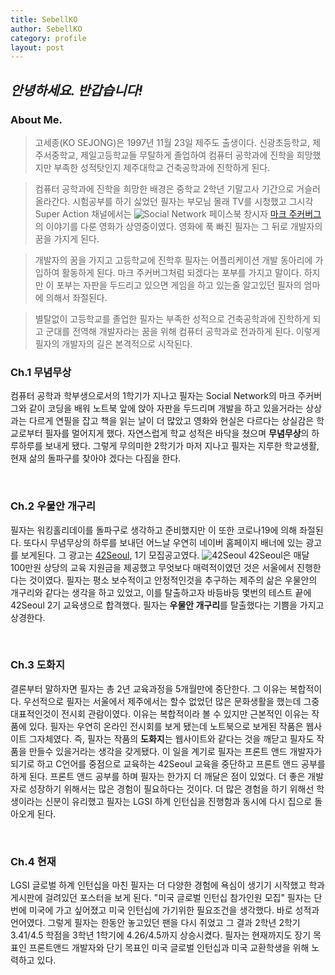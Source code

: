 ```yaml
---
title: SebellKO
author: SebellKO
category: profile
layout: post
---
```


## _안녕하세요. 반갑습니다!_ <br>

### About Me.<br>

>고세종(KO SEJONG)은 1997년 11월 23일 제주도 출생이다. 신광초등학교, 제주서중학교, 제일고등학교들 무탈하게 졸업하여 컴퓨터 공학과에 진학을 희망했지만 부족한 성적탓인지 제주대학교 건축공학과에 진학하게 된다.

>컴퓨터 공학과에 진학을 희망한 배경은 중학교 2학년 기말고사 기간으로 거슬러 올라간다. 시험공부를 하기 싫었던 필자는 부모님 몰래 TV를 시청했고 그시각 Super Action 채널에서는 ![Social Network](/blog/assets/images/social.png) 페이스북 창시자 [마크 주커버그](https://namu.wiki/w/%EB%A7%88%ED%81%AC%20%EC%A0%80%EC%BB%A4%EB%B2%84%EA%B7%B8)의 이야기를 다룬 영화가 상영중이였다. 영화에 푹 빠진 필자는 그 뒤로 개발자의 꿈을 가지게 된다.

>개발자의 꿈을 가지고 고등학교에 진학후 필자는 어플리케이션 개발 동아리에 가입하여 활동하게 된다. 마크 주커버그처럼 되겠다는 포부를 가지고 말이다. 하지만 이 포부는 자판을 두드리고 있으면 게임을 하고 있는줄 알고있던 필자의 엄마에 의해서 좌절된다.

>별탈없이 고등학교를 졸업한 필자는 부족한 성적으로 건축공학과에 진학하게 되고 군대를 전역해 개발자라는 꿈을 위해 컴퓨터 공학과로 전과하게 된다. 이렇게 필자의 개발자의 길은 본격적으로 시작된다.

### Ch.1 무념무상<br>

컴퓨터 공학과 학부생으로서의 1학기가 지나고 필자는 Social Network의 마크 주커버그와 같이 코딩을 배워 노트북 앞에 앉아 자판을 두드리며 개발을 하고 있을거라는 상상과는 다르게 연필을 잡고 책을 읽는 날이 더 많았고 영화와 현실은 다르다는 상실감은 학교로부터 필자를 멀어지게 했다. 자연스럽게 학교 성적은 바닥을 쳤으며 **무념무상**의 하루하루를 보내게 됐다. 그렇게 무의미한 2학기가 마저 지나고 필자는 지루한 학교생활, 현재 삶의 돌파구를 찾아야 겠다는 다짐을 한다.

<br>

### Ch.2 우물안 개구리<br>

필자는 워킹홀리데이를 돌파구로 생각하고 준비했지만 이 또한 코로나19에 의해 좌절된다. 또다시 무념무상의 하루를 보내던 어느날 우연히 네이버 홈페이지 배너에 있는 광고를 보게된다. 그 광고는 [42Seoul](https://42seoul.kr/seoul42/main/view), 1기 모집공고였다. ![42Seoul](/blog/assets/images/42seoul.png) 42Seoul은 매달 100만원 상당의 교육 지원금을 제공했고 무엇보다 매력적이였던 것은 서울에서 진행한다는 것이였다. 필자는 평소 보수적이고 안정적인것을 추구하는 제주의 삶은 우물안의 개구리와 같다는 생각을 하고 있었고, 이를 탈출하고자 바등바등 몇번의 테스트 끝에 42Seoul 2기 교육생으로 합격했다. 필자는 **우물안 개구리**를 탈출했다는 기쁨을 가지고 상경한다.

<br>

### Ch.3 도화지<br>

결론부터 말하자면 필자는 총 2년 교육과정을 5개월만에 중단한다. 그 이유는 복합적이다. 우선적으로 필자는 서울에서 제주에서는 할수 없었던 많은 문화생활을 했는데 그중 대표적인것이 전시회 관람이였다. 이유는 복합적이라 볼 수 있지만 근본적인 이유는 작품에 있다. 필자는 우연히 온라인 전시회를 보게 됐는데 노트북으로 보게된 작품은 웹사이트 그자체였다. 즉, 필자는 작품의 **도화지**는 웹사이트와 같다는 것을 깨닫고 필자도 작품을 만들수 있을거라는 생각을 갖게됐다. 이 일을 계기로 필자는 프론트 앤드 개발자가 되기로 하고 C언어를 중점으로 교육하는 42Seoul 교육을 중단하고 프론트 앤드 공부를 하게 된다. 프론트 앤드 공부를 하며 필자는 한가지 더 깨달은 점이 있었다. 더 좋은 개발자로 성장하기 위해서는 많은 경험이 필요하다는 것이다. 더 많은 경험을 하기 위해선 학생이라는 신분이 유리했고 필자는 LGSI 하계 인턴십을 진행함과 동시에 다시 집으로 돌아오게 된다.

<br>

### Ch.4 현재<br>
LGSI 글로벌 하계 인턴십을 마친 필자는 더 다양한 경험에 욕심이 생기기 시작했고 학과 게시판에 걸려있던 포스터을 보게 된다. "미국 글로벌 인턴십 참가인원 모집" 필자는 단번에 미국에 가고 싶어졌고 미국 인턴십에 가기위한 필요조건을 생각했다. 바로 성적과 언어였다. 그렇게 필자는 한동안 놓고있던 팬을 다시 쥐었고 그 결과 2학년 2학기 3.41/4.5 학점을 3학년 1학기에 4.26/4.5까지 상승시켰다. 필자는 현재까지도 장기 목표인 프론트앤드 개발자와 단기 목표인 미국 글로벌 인턴십과 미국 교환학생을 위해 노력하고 있다.

<br>